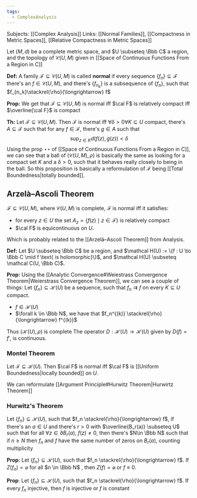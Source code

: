 ```yaml
---
tags:
  - ComplexAnalysis
---
```

Subjects: [[Complex Analysis]]
Links: [[Normal Families]], [[Compactness in Metric Spaces]], [[Relative Compactness in Metric Spaces]]

Let $(M, d)$ be a complete metric space, and $U \subseteq \Bbb C$ a region, and the topology of $\mathcal C(U, M)$ given in [[Space of Continuous Functions From a Region in C]]

**Def:** A family $\mathcal F \subseteq \mathcal C(U, M)$ is called **normal** if every sequence $\{f_n\}\subseteq \mathcal F$ there's an $f\in \mathcal C(U, M)$, and there's $\{f_{n_k}\}$ is a subsequence of $\{f_n\}$, such that $f_{n_k}\stackrel{\rho}{\longrightarrow} f$ 

**Prop:** We get that $\mathcal F \subseteq \mathcal C(U, M)$ is normal iff $\cal F$ is relatively compact iff $\overline{\cal F}$ is compact

**Th:** Let $\mathcal F \subseteq \mathcal C(U, M)$. Then $\mathcal F$ is normal iff $\forall \delta >0 \forall K \subseteq U$ compact, there's $A \subseteq \mathcal F$  such that for any $f\in \mathcal F$, there's $g\in A$ such that
$$
\sup_{z\in K} d(f(z), g(z)) <\delta
$$
Using the prop $\star\star$ of [[Space of Continuous Functions From a Region in C]], we can see that a ball of $(\mathcal C(U, M), \rho)$ is basically the same as looking for a compact set $K$ and a $\delta>0$, such that it behaves really closely to being in the ball. So this proposition is basically a reformulation of $\mathcal F$ being [[Total Boundedness|totally bounded]].

## Arzelà–Ascoli Theorem
$\mathcal F\subseteq \mathcal C(U, M)$, where $\mathcal C(U, M)$ is complete, $\mathcal F$ is normal iff it satisfies:
- for every $z \in U$ the set $A_z = \{f(z) \mid z \in \mathcal F\}$ is relatively compact
- $\cal F$ is equicontinuous on $U$. 

Which is probably related to the [[Arzelà–Ascoli Theorem]] from Analysis.

**Def:** Let $U \subseteq \Bbb C$ be a region, and $\mathcal H(U) := \{f : U \to \Bbb C \mid f \text{ is holomorphic}\}$, and $\mathcal H(U) \subseteq \mathcal C(U, \Bbb C)$. 

**Prop:** Using the [[Analytic Convergence#Weiestrass Convergence Theorem|Weierstrass Convergence Theorem]], we can see a couple of things:
Let $\{f_n\}\subseteq \mathcal H(U)$ be a sequence, such that $f_n \rightrightarrows f$ on every $K\subseteq U$ compact.
- $f \in \mathcal H(U)$ 
- $\forall k \in \Bbb N$, we have that $f_n^{(k)} \stackrel{\rho}{\longrightarrow} f^{(k)}$  

Thus $(\mathcal H(U), \rho)$ is complete
The operator $D: \mathcal H(U) \to \mathcal H(U)$ given by $D(f) = f'$, is continuous.

### Montel Theorem
Let $\mathcal F\subseteq \mathcal H(U)$. Then $\cal F$ is normal iff $\cal F$ is [[Uniform Boundedness|locally bounded]] on $U$.

We can reformulate [[Argument Principle#Hurwitz Theorem|Hurwirtz Theorem]] 
### Hurwitz's Theorem
Let $\{f_n\} \subseteq \mathcal H(U)$, such that $f_n \stackrel{\rho}{\longrightarrow} f$, if there's an $a\in U$ and there's $r>0$ with $\overline{B_r(a)} \subseteq U$ such that for all $\forall z \in \partial B_r(a)$, $f(z) \ne 0$, then there's $N\in \Bbb N$ such that if $n \ge N$ then $f_n$ and $f$ have the same number of zeros on $B_r(a)$, counting multiplicity

**Prop:** Let $\{f_n\} \subseteq \mathcal H(U)$, such that $f_n \stackrel{\rho}{\longrightarrow} f$. If $Z(f_n) = \varnothing$ for all $n \in \Bbb N$ , then $Z(f) = \varnothing$ or $f\equiv 0$. 

**Prop**: Let $\{f_n\} \subseteq \mathcal H(U)$, such that $f_n \stackrel{\rho}{\longrightarrow} f$. If every $f_n$ injective, then $f$ is injective or $f$ is constant

